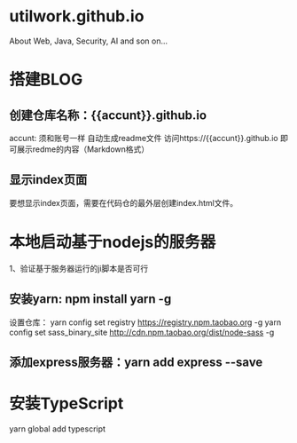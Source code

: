 # utilwork.github.io
About Web, Java, Security, AI and son on...

# 搭建BLOG
## 创建仓库名称：{{accunt}}.github.io
accunt: 须和账号一样
自动生成readme文件
访问https://{{accunt}}.github.io 即可展示redme的内容（Markdown格式）

## 显示index页面
要想显示index页面，需要在代码仓的最外层创建index.html文件。

# 本地启动基于nodejs的服务器
1、验证基于服务器运行的ji脚本是否可行

## 安装yarn: npm install yarn -g
设置仓库：
yarn config set registry https://registry.npm.taobao.org -g
yarn config set sass_binary_site http://cdn.npm.taobao.org/dist/node-sass -g

## 添加express服务器：yarn add express --save

# 安装TypeScript
yarn global add typescript
